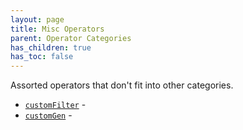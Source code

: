 ```yaml
---
layout: page
title: Misc Operators
parent: Operator Categories
has_children: true
has_toc: false
---
```


Assorted operators that don't fit into other categories.

* [`customFilter`](customFilter/) - 
* [`customGen`](customGen/) -
